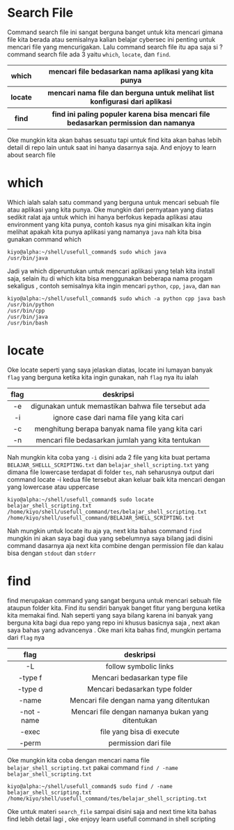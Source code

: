 # Search File
Command search file ini sangat berguna banget untuk kita mencari gimana file kita berada atau semisalnya kalian belajar cybersec ini penting untuk mencari file yang mencurigakan. Lalu command search file itu apa saja si ? command search file ada 3 yaitu `which`, `locate`, dan `find`.

<table>
<thead>
  <tr>
    <th>which</th>
    <th>mencari file bedasarkan nama aplikasi yang kita punya</th>
  </tr>
</thead>
<tbody>
  <tr>
    <th>locate</th>
    <th>mencari nama file dan berguna untuk melihat list konfigurasi dari aplikasi</th>
  </tr>
</tbody>
<tbody>
  <tr>
    <th>find</th>
    <th>find ini paling populer karena bisa mencari file bedasarkan permission dan namanya</th>
  </tr>
</tbody>
</table>

Oke mungkin kita akan bahas sesuatu tapi untuk find kita akan bahas lebih detail di repo lain untuk saat ini hanya dasarnya saja. And enjoyy to learn about search file


# which
Which ialah salah satu command yang berguna untuk mencari sebuah file atau aplikasi yang kita punya. Oke mungkin dari pernyataan yang diatas sedikit ralat aja untuk which ini hanya berfokus kepada aplikasi atau environment yang kita punya, contoh kasus nya gini misalkan kita ingin melihat apakah kita punya aplikasi yang namanya `java` nah kita bisa gunakan command which

```console
kiyo@alpha:~/shell/usefull_command$ sudo which java
/usr/bin/java
```

Jadi ya which diperuntukan untuk mencari aplikasi yang telah kita install saja, selain itu di which kita bisa menggunakan beberapa nama progam sekaligus , contoh semisalnya kita ingin mencari `python`, `cpp`, `java`, dan `man`

```console
kiyo@alpha:~/shell/usefull_command$ sudo which -a python cpp java bash
/usr/bin/python
/usr/bin/cpp
/usr/bin/java
/usr/bin/bash
```

# locate
Oke locate seperti yang saya jelaskan diatas, locate ini lumayan banyak `flag` yang berguna ketika kita ingin gunakan, nah `flag` nya itu ialah

| flag 	|                      deskripsi                     	|
|:----:	|:--------------------------------------------------:	|
|  -e  	| digunakan untuk memastikan bahwa file tersebut ada 	|
|  -i  	|      ignore case dari nama file yang kita cari     	|
|  -c  	|  menghitung berapa banyak nama file yang kita cari 	|
|  -n  	|  mencari file bedasarkan jumlah yang kita tentukan 	|

Nah mungkin kita coba yang `-i` disini ada 2 file yang kita buat pertama `BELAJAR_SHELLL_SCRIPTING.txt` dan `belajar_shell_scripting.txt` yang dimana file lowercase terdapat di folder `tes`, nah seharusnya output dari command locate -i kedua file tersebut akan keluar baik kita mencari dengan yang lowercase atau uppercase

```console
kiyo@alpha:~/shell/usefull_command$ sudo locate belajar_shell_scripting.txt
/home/kiyo/shell/usefull_command/tes/belajar_shell_scripting.txt
/home/kiyo/shell/usefull_command/BELAJAR_SHELL_SCRIPTING.txt
```

Nah mungkin untuk locate itu aja ya, next kita bahas command `find` mungkin ini akan saya bagi dua yang sebelumnya saya bilang jadi disini command dasarnya aja next kita combine dengan permission file dan kalau bisa dengan `stdout` dan `stderr`

# find
find merupakan command yang sangat berguna untuk mencari sebuah file ataupun folder kita. Find itu sendiri banyak banget fitur yang berguna ketika kita memakai find. Nah seperti yang saya bilang karena ini banyak yang berguna kita bagi dua repo yang repo ini khusus basicnya saja , next akan saya bahas yang advancenya . Oke mari kita bahas find, mungkin pertama dari `flag` nya 

|    flag    	|                     deskripsi                     	|
|:----------:	|:-------------------------------------------------:	|
|     -L     	|               follow symbolic links               	|
|   -type f  	|            Mencari bedasarkan type file           	|
|   -type d  	|           Mencari bedasarkan type folder          	|
|    -name   	|      Mencari file dengan nama yang ditentukan     	|
| -not -name 	| Mencari file dengan namanya bukan yang ditentukan 	|
|    -exec   	|             file yang bisa di execute             	|
|    -perm   	|                permission dari file               	|

Oke mungkin kita coba dengan mencari nama file `belajar_shell_scripting.txt` pakai command `find / -name belajar_shell_scripting.txt`

```console
kiyo@alpha:~/shell/usefull_command$ sudo find / -name belajar_shell_scripting.txt
/home/kiyo/shell/usefull_command/tes/belajar_shell_scripting.txt
```

Oke untuk materi `search_file` sampai disini saja and next time kita bahas find lebih detail lagi , oke enjoyy learn usefull command in shell scripting

